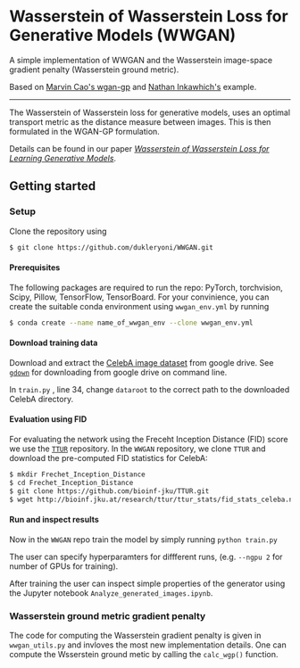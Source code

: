 # Wasserstein of Wasserstein Loss for Generative Models (WWGAN)
A simple implementation of WWGAN and the Wasserstein image-space gradient penalty (Wasserstein ground metric).

Based on [Marvin Cao's wgan-gp](https://github.com/caogang/wgan-gp) and [Nathan Inkawhich's](https://github.com/inkawhich) example.

_____
The Wasserstein of Wasserstein loss for generative models, uses an optimal transport metric as the distance measure between images. This is then formulated in the WGAN-GP formulation.

Details can be found in our paper [*Wasserstein of Wasserstein Loss for Learning Generative Models*](http://proceedings.mlr.press/v97/dukler19a/dukler19a.pdf).

## Getting started

### Setup

Clone the repository using 

```bash
$ git clone https://github.com/dukleryoni/WWGAN.git

```

#### Prerequisites
The following packages are required to run the repo: PyTorch, torchvision, Scipy, Pillow, TensorFlow, TensorBoard.
For your convinience, you can create the suitable conda environment using `wwgan_env.yml` by running

```bash
$ conda create --name name_of_wwgan_env --clone wwgan_env.yml
```

#### Download training data
Download and extract the [CelebA image dataset](http://mmlab.ie.cuhk.edu.hk/projects/CelebA.html) from google drive. See [`gdown`](https://pypi.org/project/gdown/) for downloading from google drive on command line.

In `train.py` , line 34, change `dataroot` to the correct path to the downloaded CelebA directory.

#### Evaluation using FID
For evaluating the network using the Freceht Inception Distance (FID) score we use the [`TTUR`](https://github.com/bioinf-jku/TTUR) repository.
In the `WWGAN` repository,  we clone `TTUR` and download the pre-computed FID statistics for CelebA:

```bash
$ mkdir Frechet_Inception_Distance
$ cd Frechet_Inception_Distance
$ git clone https://github.com/bioinf-jku/TTUR.git
$ wget http://bioinf.jku.at/research/ttur/ttur_stats/fid_stats_celeba.npz # get pre-computed stats for FID
```

#### Run and inspect results
Now in the `WWGAN` repo train the model by simply running `python train.py` 

The user can specify hyperparamters for diffferent runs, (e.g. `--ngpu 2` for number of GPUs for training).

After training the user can inspect simple properties of the generator using the Jupyter notebook `Analyze_generated_images.ipynb`.

### Wasserstein ground metric gradient penalty
The code for computing the Wasserstein gradient penalty is given in `wwgan_utils.py` and invloves the most new implementation details. One can compute the Wsserstein ground metic by calling the  `calc_wgp()` function.
